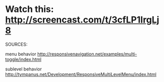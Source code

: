 Watch this: http://screencast.com/t/3cfLP1IrgLj8
===
SOURCES:

menu behavior
http://responsivenavigation.net/examples/multi-toggle/index.html

sublevel behavior
http://tympanus.net/Development/ResponsiveMultiLevelMenu/index.html

